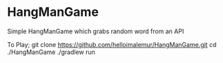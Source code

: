 # HangManGame
Simple HangManGame which grabs random word from an API


To Play;
git clone https://github.com/helloimalemur/HangManGame.git
cd ./HangManGame
./gradlew run
